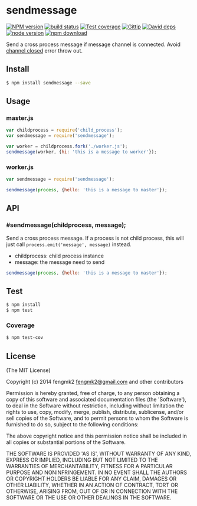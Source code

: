 sendmessage
=======

[![NPM version][npm-image]][npm-url]
[![build status][travis-image]][travis-url]
[![Test coverage][coveralls-image]][coveralls-url]
[![Gittip][gittip-image]][gittip-url]
[![David deps][david-image]][david-url]
[![node version][node-image]][node-url]
[![npm download][download-image]][download-url]

[npm-image]: https://img.shields.io/npm/v/sendmessage.svg?style=flat-square
[npm-url]: https://npmjs.org/package/sendmessage
[travis-image]: https://img.shields.io/travis/node-modules/sendmessage.svg?style=flat-square
[travis-url]: https://travis-ci.org/node-modules/sendmessage
[coveralls-image]: https://img.shields.io/coveralls/node-modules/sendmessage.svg?style=flat-square
[coveralls-url]: https://coveralls.io/r/node-modules/sendmessage?branch=master
[gittip-image]: https://img.shields.io/gittip/fengmk2.svg?style=flat-square
[gittip-url]: https://www.gittip.com/fengmk2/
[david-image]: https://img.shields.io/david/node-modules/sendmessage.svg?style=flat-square
[david-url]: https://david-dm.org/node-modules/sendmessage
[node-image]: https://img.shields.io/badge/node.js-%3E=_0.10-green.svg?style=flat-square
[node-url]: http://nodejs.org/download/
[download-image]: https://img.shields.io/npm/dm/sendmessage.svg?style=flat-square
[download-url]: https://npmjs.org/package/sendmessage

Send a cross process message if message channel is connected.
Avoid [channel closed](https://github.com/joyent/node/blob/cfcb1de130867197cbc9c6012b7e84e08e53d032/lib/child_process.js#L411) error throw out.

## Install

```bash
$ npm install sendmessage --save
```

## Usage

### master.js

```js
var childprocess = require('child_process');
var sendmessage = require('sendmessage');

var worker = childprocess.fork('./worker.js');
sendmessage(worker, {hi: 'this is a message to worker'});
```

### worker.js

```js
var sendmessage = require('sendmessage');

sendmessage(process, {hello: 'this is a message to master'});
```

## API

### #sendmessage(childprocess, message);

Send a cross process message.
If a process is not child process, this will just call `process.emit('message', message)` instead.

- childprocess: child process instance
- message: the message need to send

```js
sendmessage(process, {hello: 'this is a message to master'});
```

## Test

```bash
$ npm install
$ npm test
```

### Coverage

```bash
$ npm test-cov
```

## License

(The MIT License)

Copyright (c) 2014 fengmk2 <fengmk2@gmail.com> and other contributors

Permission is hereby granted, free of charge, to any person obtaining
a copy of this software and associated documentation files (the
'Software'), to deal in the Software without restriction, including
without limitation the rights to use, copy, modify, merge, publish,
distribute, sublicense, and/or sell copies of the Software, and to
permit persons to whom the Software is furnished to do so, subject to
the following conditions:

The above copyright notice and this permission notice shall be
included in all copies or substantial portions of the Software.

THE SOFTWARE IS PROVIDED 'AS IS', WITHOUT WARRANTY OF ANY KIND,
EXPRESS OR IMPLIED, INCLUDING BUT NOT LIMITED TO THE WARRANTIES OF
MERCHANTABILITY, FITNESS FOR A PARTICULAR PURPOSE AND NONINFRINGEMENT.
IN NO EVENT SHALL THE AUTHORS OR COPYRIGHT HOLDERS BE LIABLE FOR ANY
CLAIM, DAMAGES OR OTHER LIABILITY, WHETHER IN AN ACTION OF CONTRACT,
TORT OR OTHERWISE, ARISING FROM, OUT OF OR IN CONNECTION WITH THE
SOFTWARE OR THE USE OR OTHER DEALINGS IN THE SOFTWARE.
